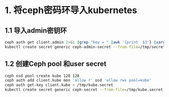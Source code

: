 
# 1. 将ceph密码环导入kubernetes

## 1.1 导入admin密钥环
```bash
ceph auth get client.admin 2>&1 |grep "key = " |awk '{print  $3'} |xargs echo -n > /tmp/secret
kubectl create secret generic ceph-admin-secret --from-file=/tmp/secret --namespace=kube-system
```

## 1.2 创建Ceph pool 和user secret
```bash
ceph osd pool create kube 128 128
ceph auth add client.kube mon 'allow r' osd 'allow rwx pool=kube'
ceph auth get-key client.kube > /tmp/kube.secret
kubectl create secret generic ceph-secret --from-file=/tmp/kube.secret --namespace=kube-system
```